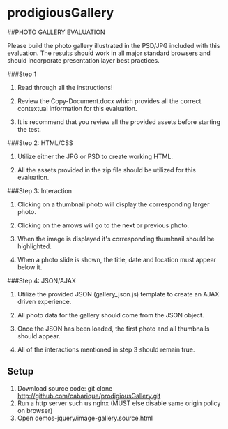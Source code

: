 # prodigiousGallery

##PHOTO GALLERY EVALUATION

Please build the photo gallery illustrated in the PSD/JPG included with this evaluation.
The results should work in all major standard browsers and should incorporate presentation layer best practices.


###Step 1

1. Read through all the instructions!

2. Review the Copy-Document.docx which provides all the correct contextual information for this evaluation.

3. It is recommend that you review all the provided assets before starting the test.


###Step 2: HTML/CSS

1. Utilize either the JPG or PSD to create working HTML.

2. All the assets provided in the zip file should be utilized for this evaluation.


###Step 3: Interaction

1. Clicking on a thumbnail photo will display the corresponding larger photo.

2. Clicking on the arrows will go to the next or previous photo.

3. When the image is displayed it's corresponding thumbnail should be highlighted.

4. When a photo slide is shown, the title, date and location must appear below it.


###Step 4: JSON/AJAX

1. Utilize the provided JSON (gallery_json.js) template to create an AJAX driven experience.

2. All photo data for the gallery should come from the JSON object.

3. Once the JSON has been loaded, the first photo and all thumbnails should appear.

4. All of the interactions mentioned in step 3 should remain true.

## Setup
1. Download source code: git clone http://github.com/cabarique/prodigiousGallery.git
2. Run a http server such us nginx (MUST else disable same origin policy on browser)
3. Open demos-jquery/image-gallery.source.html

